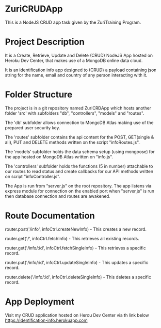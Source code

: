 # ZuriCRUDApp
This is a NodeJS CRUD app task given by the ZuriTraining Program.

# Project Description

It is a Create, Retrieve, Update and Delete (CRUD) NodeJS App hosted on Heroku Dev Center, that makes use of a MongoDB online data cloud.

It is an identification info app designed to (CRUD) a payload containing json string for the name, email and country of any person interacting with it.

# Folder Structure

The project is in a git repository named ZuriCRDApp which hosts another folder 'src' with subfolders "db", "controllers", "models" and "routes".

The 'db' subfolder allows connection to MongoDB Atlas making use of the prepared user security key.

The 'routes' subfolder contains the api content for the POST, GET(single & all), PUT and DELETE methods written on the script "infoRoutes.js".

The 'models' subfolder holds the data schema setup (using mongoose) for the app hosted on MongoDB Atlas written on "info.js".

The 'controllers' subfolder holds the functions (5 in number) attachable to our routes to read status and create callbacks for our API methods written on script "infoController.js".

The App is run from "server.js" on the root repository. The app listens via express module for connection on the enabled port when "server.js" is run then database connection and routes are awakened.

# Route Documentation

router.post('/info', infoCtrl.createNewInfo) - This creates a new record.

router.get('/', infoCtrl.fetchInfo) - This retrieves all existing records.

router.get('/info/:id', infoCtrl.fetchSingleInfo) - This retrieves a specific record.

router.put('/info/:id', infoCtrl.updateSingleInfo) - This updates a specific record.

router.delete('/info/:id', infoCtrl.deleteSingleInfo) - This deletes a specific record.

# App Deployment

Visit my CRUD application hosted on Herou Dev Center via th link below
https://identification-info.herokuapp.com
